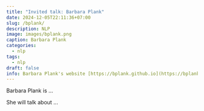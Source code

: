 ```yaml
---
title: "Invited talk: Barbara Plank"
date: 2024-12-05T22:11:36+07:00
slug: /bplank/
description: NLP
image: images/bplank.png
caption: Barbara Plank
categories:
  - nlp
tags:
  - nlp
draft: false
info: Barbara Plank's website [https://bplank.github.io](https://bplank.github.io)
---
```


Barbara Plank is ...

She will talk about ...

